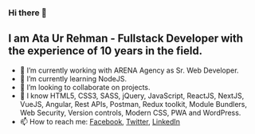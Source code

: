 ### Hi there 👋

<h2>I am Ata Ur Rehman - Fullstack Developer with the experience of 10 years in the field.</h2>


- 🔭 I’m currently working with ARENA Agency as Sr. Web Developer.
- 🌱 I’m currently learning NodeJS.
- 👯 I’m looking to collaborate on projects.
- 💬 I know HTML5, CSS3, SASS, jQuery, JavaScript, ReactJS, NextJS, VueJS, Angular, Rest APIs, Postman, Redux toolkit, Module Bundlers, Web Security, Version controls, Modern CSS, PWA and WordPress.
- 📫 How to reach me: <a href="https://www.facebook.com/ataazz/" target="_blank">Facebook</a>, <a target="_blank" href="https://www.twitter.com/ataaz/">Twitter</a>, <a href="https://www.linkedin.com/in/ataaz/" target="_blank">LinkedIn</a>
